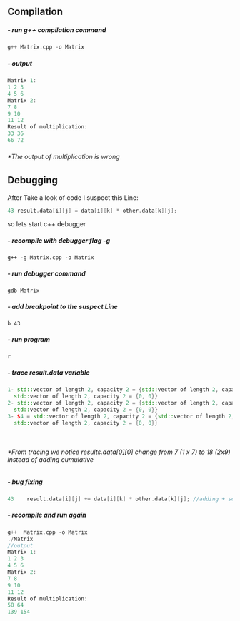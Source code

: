 ## Compilation
##### - run g++ compilation command 
```cpp
g++ Matrix.cpp -o Matrix
```
##### - output
```cpp
Matrix 1:
1 2 3 
4 5 6 
Matrix 2:
7 8 
9 10 
11 12 
Result of multiplication:
33 36 
66 72 
```
###### *The output of multiplication is wrong
## Debugging
After Take a look of code I suspect this Line:
```Cpp
43 result.data[i][j] = data[i][k] * other.data[k][j];

```
so lets start c++ debugger
##### - recompile with debugger flag -g
```
g++ -g Matrix.cpp -o Matrix
```
##### - run debugger command
```
gdb Matrix
```
##### - add breakpoint to the suspect Line

```
b 43
```
##### - run program
```
r
```
##### - trace result.data variable
```cpp
1- std::vector of length 2, capacity 2 = {std::vector of length 2, capacity 2 = {0, 0}, 
  std::vector of length 2, capacity 2 = {0, 0}}
2- std::vector of length 2, capacity 2 = {std::vector of length 2, capacity 2 = {7, 0}, 
  std::vector of length 2, capacity 2 = {0, 0}}
3- $4 = std::vector of length 2, capacity 2 = {std::vector of length 2, capacity 2 = {18, 0}, 
  std::vector of length 2, capacity 2 = {0, 0}}

  
```
###### *From tracing we notice results.data[0][0] change from 7 (1 x 7) to 18 (2x9) instead of adding cumulative
##### - bug fixing
```cpp 
43    result.data[i][j] += data[i][k] * other.data[k][j]; //adding + solve it
```
##### - recompile and run again
```cpp
g++  Matrix.cpp -o Matrix
./Matrix
//output
Matrix 1:
1 2 3 
4 5 6 
Matrix 2:
7 8 
9 10 
11 12 
Result of multiplication:
58 64 
139 154 
```
